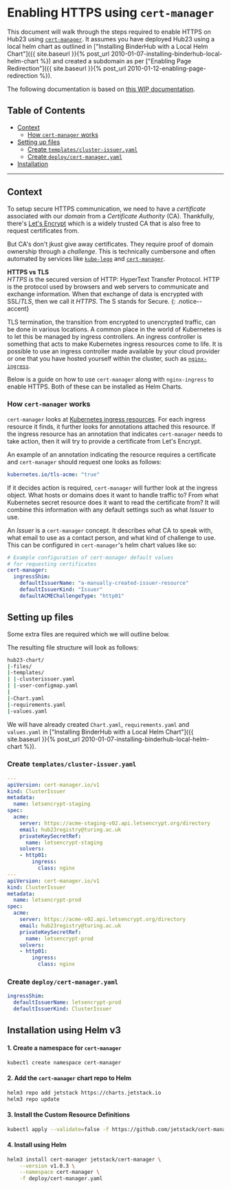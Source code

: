 # Enabling HTTPS using `cert-manager`

This document will walk through the steps required to enable HTTPS on Hub23 using [`cert-manager`](https://docs.cert-manager.io/en/latest/).
It assumes you have deployed Hub23 using a local helm chart as outlined in ["Installing BinderHub with a Local Helm Chart"]({{ site.baseurl }}{% post_url 2010-01-07-installing-binderhub-local-helm-chart %}) and created a subdomain as per ["Enabling Page Redirection"]({{ site.baseurl }}{% post_url 2010-01-12-enabling-page-redirection %}).

The following documentation is based on [this WIP documentation](https://discourse.jupyter.org/t/wip-documentation-about-cert-manager/2068).

## Table of Contents

- [Context](#context)
  - [How `cert-manager` works](#how-cert-manager-works)
- [Setting up files](#setting-up-files)
  - [Create `templates/cluster-issuer.yaml`](#create-templatesclusterissueryaml)
  - [Create `deploy/cert-manager.yaml`](#create-deploycertmanageryaml)
- [Installation](#installation)

---

## Context

To setup secure HTTPS communication, we need to have a _certificate_ associated with our _domain_ from a _Certificate Authority_ (CA).
Thankfully, there's [Let's Encrypt](https://letsencrypt.org/) which is a widely trusted CA that is also free to request certificates from.

But CA's don't jkust give away certificates.
They require proof of domain ownership through a _challenge_.
This is technically cumbersone and often automated by services like [`kube-lego`](https://github.com/jetstack/kube-lego) and [`cert-manager`](https://github.com/jetstack/cert-manager).

**HTTPS vs TLS**<br>
_HTTPS_ is the secured version of HTTP: HyperText Transfer Protocol.
HTTP is the protocol used by browsers and web servers to communicate and exchange information.
When that exchange of data is encrypted with SSL/_TLS_, then we call it _HTTPS_.
The S stands for Secure.
{: .notice--accent}

TLS termination, the transition from encrypted to unencrypted traffic, can be done in various locations.
A common place in the world of Kubernetes is to let this be managed by ingress controllers.
An ingress controller is something that acts to make Kubernetes ingress resources come to life.
It is possible to use an ingress controller made available by your cloud provider or one that you have hosted yourself within the cluster, such as [`nginx-ingress`](https://github.com/helm/charts/tree/master/stable/nginx-ingress).

Below is a guide on how to use `cert-manager` along with `nginx-ingress` to enable HTTPS.
Both of these can be installed as Helm Charts.

### How `cert-manager` works

`cert-manager` looks at [Kubernetes ingress resources](https://kubernetes.io/docs/concepts/services-networking/ingress/).
For each ingress resource it finds, it further looks for annotations attached this resource.
If the ingress resource has an annotation that indicates `cert-manager` needs to take action, then it will try to provide a certificate from Let's Encrypt.

An example of an annotation indicating the resource requires a certificate and `cert-manager` should request one looks as follows:

```yaml
kubernetes.io/tls-acme: "true"
```

If it decides action is required, `cert-manager` will further look at the ingress object.
What hosts or domains does it want to handle traffic to?
From what Kubernetes secret resource does it want to read the certificate from?
It will combine this information with any default settings such as what _Issuer_ to use.

An _Issuer_ is a `cert-manager` concept.
It describes what CA to speak with, what email to use as a contact person, and what kind of challenge to use.
This can be configured in `cert-manager`'s helm chart values like so:

```yaml
# Example configuration of cert-manager default values
# for requesting certificates
cert-manager:
  ingressShim:
    defaultIssuerName: "a-manually-created-issuer-resource"
    defaultIssuerKind: "Issuer"
    defaultACMEChallengeType: "http01"
```

## Setting up files

Some extra files are required which we will outline below.

The resulting file structure will look as follows:

```bash
hub23-chart/
|-files/
|-templates/
| |-clusterissuer.yaml
| |-user-configmap.yaml
|
|-Chart.yaml
|-requirements.yaml
|-values.yaml
```

We will have already created `Chart.yaml`, `requirements.yaml` and `values.yaml` in ["Installing BinderHub with a Local Helm Chart"]({{ site.baseurl }}{% post_url 2010-01-07-installing-binderhub-local-helm-chart %}).

### Create `templates/cluster-issuer.yaml`

```yaml
---
apiVersion: cert-manager.io/v1
kind: ClusterIssuer
metadata:
  name: letsencrypt-staging
spec:
  acme:
    server: https://acme-staging-v02.api.letsencrypt.org/directory
    email: hub23registry@turing.ac.uk
    privateKeySecretRef:
      name: letsencrypt-staging
    solvers:
    - http01:
        ingress:
          class: nginx
---
apiVersion: cert-manager.io/v1
kind: ClusterIssuer
metadata:
  name: letsencrypt-prod
spec:
  acme:
    server: https://acme-v02.api.letsencrypt.org/directory
    email: hub23registry@turing.ac.uk
    privateKeySecretRef:
      name: letsencrypt-prod
    solvers:
    - http01:
        ingress:
          class: nginx
```

### Create `deploy/cert-manager.yaml`

```yaml
ingressShim:
  defaultIssuerName: letsencrypt-prod
  defaultIssuerKind: ClusterIssuer
```

## Installation using Helm v3

#### 1. Create a namespace for `cert-manager`

```bash
kubectl create namespace cert-manager
```

#### 2. Add the `cert-manager` chart repo to Helm

```bash
helm3 repo add jetstack https://charts.jetstack.io
helm3 repo update
```

#### 3. Install the Custom Resource Definitions

```bash
kubectl apply --validate=false -f https://github.com/jetstack/cert-manager/releases/download/v1.0.3/cert-manager.crds.yaml
```

#### 4. Install using Helm

```bash
helm3 install cert-manager jetstack/cert-manager \
    --version v1.0.3 \
    --namespace cert-manager \
    -f deploy/cert-manager.yaml
```
